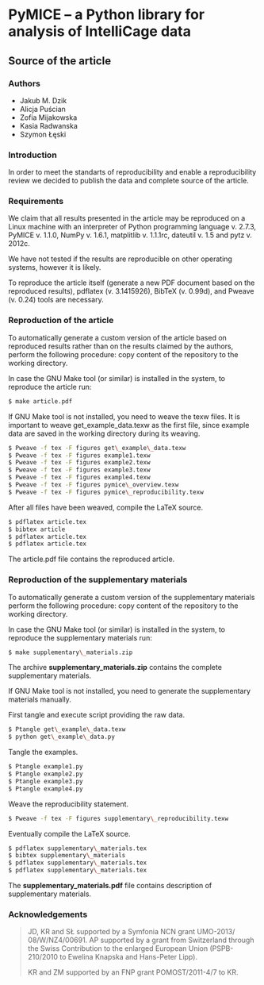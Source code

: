 # PyMICE – a Python library for analysis of IntelliCage data
## Source of the article
### Authors
* Jakub M. Dzik
* Alicja Puścian
* Zofia Mijakowska
* Kasia Radwanska
* Szymon Łęski


### Introduction
In order to meet the standarts of reproducibility and enable a reproducibility
review we decided to publish the data and complete source of the article.


### Requirements
We claim that all results presented in the article may be reproduced on a Linux
machine with an interpreter of Python programming language v. 2.7.3, PyMICE
v. 1.1.0, NumPy v. 1.6.1, matplitlib v. 1.1.1rc, dateutil v. 1.5 and pytz
v. 2012c.

We have not tested if the results are reproducible on other operating systems,
however it is likely.

To reproduce the article itself (generate a new PDF document based on the
reproduced results), pdflatex (v. 3.1415926), BibTeX (v. 0.99d), and Pweave
(v. 0.24) tools are necessary.


### Reproduction of the article

To automatically generate a custom version of the article based on reproduced
results rather than on the results claimed by the authors, perform the following
procedure: copy content of the repository to the working directory.

In case the GNU Make tool (or similar) is installed in the system, to reproduce
the article run:

```bash
$ make article.pdf
```

If GNU Make tool is not installed, you need to weave the texw files. It is
important to weave get\_example\_data.texw as the first file, since example
data are saved in the working directory during its weaving.

```bash
$ Pweave -f tex -F figures get\_example\_data.texw
$ Pweave -f tex -F figures example1.texw
$ Pweave -f tex -F figures example2.texw
$ Pweave -f tex -F figures example3.texw
$ Pweave -f tex -F figures example4.texw
$ Pweave -f tex -F figures pymice\_overview.texw
$ Pweave -f tex -F figures pymice\_reproducibility.texw
```

After all files have been weaved, compile the LaTeX source.

```bash
$ pdflatex article.tex
$ bibtex article
$ pdflatex article.tex
$ pdflatex article.tex
```

The article.pdf file contains the reproduced article.


### Reproduction of the supplementary materials

To automatically generate a custom version of the supplementary materials
perform the following procedure: copy content of the repository to the working
directory.

In case the GNU Make tool (or similar) is installed in the system, to reproduce
the supplementary materials run:

```bash
$ make supplementary\_materials.zip
```

The archive **supplementary\_materials.zip** contains the complete supplementary
materials.

If GNU Make tool is not installed, you need to generate the supplementary
materials manually.

First tangle and execute script providing the raw data.

```bash
$ Ptangle get\_example\_data.texw
$ python get\_example\_data.py
```

Tangle the examples.

```bash
$ Ptangle example1.py
$ Ptangle example2.py
$ Ptangle example3.py
$ Ptangle example4.py
```

Weave the reproducibility statement.

```bash
$ Pweave -f tex -F figures supplementary\_reproducibility.texw
```

Eventually compile the LaTeX source.

```bash
$ pdflatex supplementary\_materials.tex
$ bibtex supplementary\_materials
$ pdflatex supplementary\_materials.tex
$ pdflatex supplementary\_materials.tex
```

The **supplementary\_materials.pdf** file contains description of supplementary
materials.


### Acknowledgements

> JD, KR and SŁ supported by a Symfonia NCN grant UMO-2013/
> 08/W/NZ4/00691. AP supported by a grant from Switzerland through the Swiss
> Contribution to the enlarged European Union (PSPB-210/2010 to Ewelina Knapska
> and Hans-Peter Lipp).
> 
> KR and ZM supported by an FNP grant POMOST/2011-4/7 to KR.
